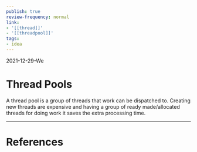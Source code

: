 ```yaml
---
publish: true
review-frequency: normal
link:
- '[[thread]]'
- '[[threadpool]]'
tags:
- idea
---
```

2021-12-29-We

# Thread Pools

A thread pool is a group of threads that work can be dispatched to.
Creating new threads are expensive and having a group of ready made/allocated threads for doing work it saves the extra processing time.

---
# References
